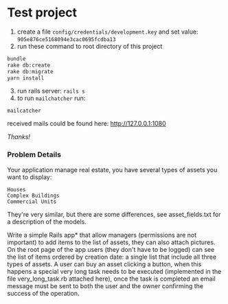 # Test project

1. create a file `config/credentials/development.key` and set value: `905e876ce5168094e3cac0695fcdba13`
2. run these command to root directory of this project
```bash
bundle
rake db:create
rake db:migrate
yarn install
```
3. run rails server: `rails s`
4. to run `mailchatcher` run:
```
mailcatcher
```
received mails could be found here: http://127.0.0.1:1080

*Thanks!*

### Problem Details
Your application manage real estate, you have several types of assets you want to display:

    Houses
    Complex Buildings
    Commercial Units

They're very similar, but there are some differences, see asset_fields.txt for a description of the models.

Write a simple Rails app* that allow managers (permissions are not important) to add items to the list of assets, they can also attach pictures. On the root page of the app users (they don't have to be logged) can see the list of items ordered by creation date: a single list that include all three types of assets. A user can buy an asset clicking a button, when this happens a special very long task needs to be executed (implemented in the file very_long_task.rb attached here), once the task is completed an email message must be sent to both the user and the owner confirming the success of the operation.